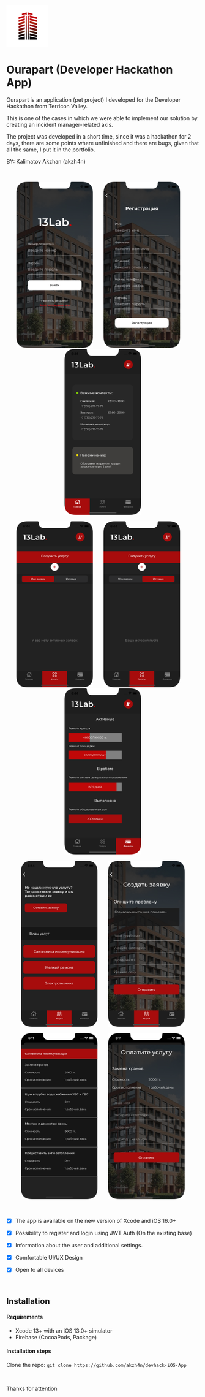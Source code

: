 <p align="left">
  <img src="https://github.com/akzh4n/devhack-iOS-App/blob/main/images/log.png" width="110" title="main">
</p>


# Ourapart (Developer Hackathon App)

Ourapart is an application (pet project) I developed for the Developer Hackathon from Terricon Valley. 

This is one of the cases in which we were able to implement our solution by creating an incident manager-related axis.

The project was developed in a short time, since it was a hackathon for 2 days, there are some points where unfinished and there are bugs, given that all the same, I put it in the portfolio.


BY: Kalimatov Akzhan (akzh4n) 

&nbsp;





<p align="center">
  <img src="https://github.com/akzh4n/devhack-iOS-App/blob/main/images/1.png" width="200" title="1">
  &nbsp;
  &nbsp;
  &nbsp;
  <img src="https://github.com/akzh4n/devhack-iOS-App/blob/main/images/2.png" width="200" title="2">
  &nbsp;
  &nbsp;
  &nbsp;
  <img src="https://github.com/akzh4n/devhack-iOS-App/blob/main/images/3.png" width="200" title="2">
</p>

<p align="center">
  <img src="https://github.com/akzh4n/devhack-iOS-App/blob/main/images/4.png" width="200" title="1">
  &nbsp;
  &nbsp;
  &nbsp;
  <img src="https://github.com/akzh4n/devhack-iOS-App/blob/main/images/5.png" width="200" title="1">
  &nbsp;
  &nbsp;
  &nbsp;
  <img src="https://github.com/akzh4n/devhack-iOS-App/blob/main/images/6.png" width="200" title="2">
</p>

<p align="center">
  <img src="https://github.com/akzh4n/devhack-iOS-App/blob/main/images/7.png" width="200" title="1">
  &nbsp;
  &nbsp;
  &nbsp;
  <img src="https://github.com/akzh4n/devhack-iOS-App/blob/main/images/8.png" width="200" title="1">
</p>

<p align="center">
  <img src="https://github.com/akzh4n/devhack-iOS-App/blob/main/images/9.png" width="200" title="1">
  &nbsp;
  &nbsp;
  &nbsp;
  <img src="https://github.com/akzh4n/devhack-iOS-App/blob/main/images/10.png" width="200" title="1">
</p>

&nbsp;





- [x] The app is available on the new version of Xcode and iOS 16.0+ 
- [x] Possibility to register and login using JWT Auth (On the existing base)
- [x] Information about the user and additional settings.
- [x] Comfortable UI/UX Design
- [x] Open to all devices 


&nbsp;

## Installation

#### Requirements
- Xcode 13+ with an iOS 13.0+ simulator
- Firebase (CocoaPods, Package)


#### Installation steps
Clone the repo: `git clone https://github.com/akzh4n/devhack-iOS-App`





&nbsp;



Thanks for attention 

